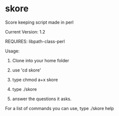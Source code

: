 # skore
Score keeping script made in perl

Current Version: 1.2

REQUIRES: libpath-class-perl

Usage:

1. Clone into your home folder

2. use 'cd skore'

3. type chmod a+x skore

4. type ./skore

5. answer the questions it asks.


For a list of commands you can use, type ./skore help